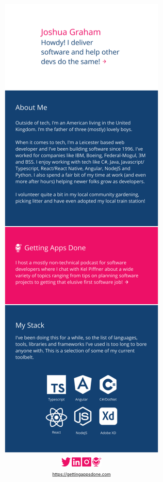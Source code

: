 <p>
<a target="_blank" href="https://joshuagraham.info"><img src="https://github.com/jgrahamuk/jgrahamuk/blob/main/header.svg" alt="Howdy! I deliver software and help other devs do the same!"></a>
<a target="_blank" href="https://joshuagraham.info"><img src="https://github.com/jgrahamuk/jgrahamuk/blob/main/aboutme.svg" alt="Outside of tech, I'm an American living in the United Kingdom. I’m the father of three (mostly) lovely boys. When it comes to tech, I'm a Leicester based web developer and I’ve been building software since 1996. I've worked for companies like IBM, Boeing, Federal-Mogul, 3M and BSS. I enjoy working with tech like C#, Java, Javascript/Typescript, React/React Native, Angular, NodeJS and Python. I also spend a fair bit of my time at work (and even more after hours) helping newer folks grow as developers. I volunteer quite a bit in my local community gardening, picking litter and have even adopted my local train station!"></a>
<a target="_blank" href="https://gettingappsdone.com"><img src="https://github.com/jgrahamuk/jgrahamuk/blob/main/gettingappsdone.svg" alt="I host a mostly non-technical podcast for software developers, called Getting Apps Done, where I chat with Kel Piffner about a wide variety of topics ranging from tips on planning software projects to getting that elusive first software job!"></a>
<a target="_blank" href="https://joshuagraham.info"><img src="https://github.com/jgrahamuk/jgrahamuk/blob/main/mystack.svg" alt="I've been doing this for a while, so the list of languages, tools, libraries and frameworks I've used is too long to bore anyone with. This is a selection of some of my current toolbelt. Typescript, Angular, C# and dot net, React, Node JS and Adobe XD"></a>

<p align="center">
<a target="_blank" href="https://twitter.com/jngrahamuk"><img src="https://github.com/jgrahamuk/jgrahamuk/blob/main/twitter.svg" alt="Joshua's Twitter" height="30" width="30"></a>
<a target="_blank" href="https://www.linkedin.com/in/jngraham/"><img src="https://github.com/jgrahamuk/jgrahamuk/blob/main/linkedin.svg" alt="Joshua's LinkedIn" height="30" width="30"></a>
<a target="_blank" href="https://www.instagram.com/anamericaninuk/"><img src="https://github.com/jgrahamuk/jgrahamuk/blob/main/instagram.svg" alt="Joshua's Instagram" height="30" width="30"></a>
<a target="_blank" href="https://gettingappsdone.com/"><img src="https://github.com/jgrahamuk/jgrahamuk/blob/main/gettingappsdonelogo.svg" alt="Getting Apps Done Link" height="30" width="30"></a>
</p>

<p align="center">
<a href="https://gettingappsdone.com/">https://gettingappsdone.com</a>
</p>
